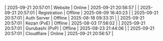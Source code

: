 | 2025-09-21 20:57:01 | Website | Online | 2025-09-21 20:56:57 |
| 2025-09-21 20:57:01 | Registration | Offline | 2025-09-09 16:40:23 |
| 2025-09-21 20:57:01 | Auth Server | Offline | 2025-08-18 09:33:31 |
| 2025-09-21 20:57:01 | Kezan (PvE) | Offline | 2025-08-03 17:58:02 |
| 2025-09-21 20:57:01 | Gurubashi (PvP) | Offline | 2025-08-23 21:44:06 |
| 2025-09-21 20:57:01 | Cloudflare | Online | 2025-09-21 20:56:57 |
